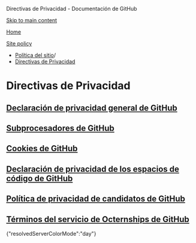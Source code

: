 Directivas de Privacidad - Documentación de GitHub

[Skip to main content](#main-content)

[Home](/es)

[Site policy](/es/site-policy)

* [Política del sitio](/es/site-policy)/
* [Directivas de Privacidad](/es/site-policy/privacy-policies)

Directivas de Privacidad
==========

[Declaración de privacidad general de GitHub](/es/site-policy/privacy-policies/github-general-privacy-statement)
----------

[Subprocesadores de GitHub](/es/site-policy/privacy-policies/github-subprocessors)
----------

[Cookies de GitHub](/es/site-policy/privacy-policies/github-cookies)
----------

[Declaración de privacidad de los espacios de código de GitHub](/es/site-policy/privacy-policies/github-codespaces-privacy-statement)
----------

[Política de privacidad de candidatos de GitHub](/es/site-policy/privacy-policies/github-candidate-privacy-policy)
----------

[Términos del servicio de Octernships de GitHub](/es/site-policy/privacy-policies/github-octernships-terms-of-service)
----------

{"resolvedServerColorMode":"day"}
